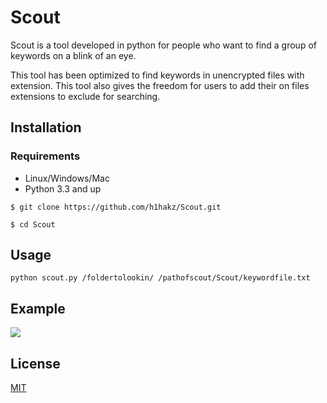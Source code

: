 # Scout

Scout is a tool developed in python for people who want to find a group of keywords on a blink of an eye.

This tool has been optimized to find keywords in unencrypted files with extension. This tool also gives the freedom for users to add their on files extensions to exclude for searching.

## Installation

### Requirements
* Linux/Windows/Mac
* Python 3.3 and up

`$ git clone https://github.com/h1hakz/Scout.git`

`$ cd Scout`

## Usage

```
python scout.py /foldertolookin/ /pathofscout/Scout/keywordfile.txt
```

## Example

<img src="https://github.com/h1hakz/Scout/blob/master/Scout-Demo.gif"/>


## License
[MIT](https://choosealicense.com/licenses/mit/)

